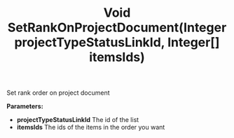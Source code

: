 ﻿---
uid: crmscript_ref_NSListAgent_SetRankOnProjectDocument
title: Void SetRankOnProjectDocument(Integer projectTypeStatusLinkId, Integer[] itemsIds)
intellisense: NSListAgent.SetRankOnProjectDocument
keywords: NSListAgent, SetRankOnProjectDocument
so.topic: reference
---

Set rank order on project document

**Parameters:**
 - **projectTypeStatusLinkId** The id of the list
 - **itemsIds** The ids of the items in the order you want
